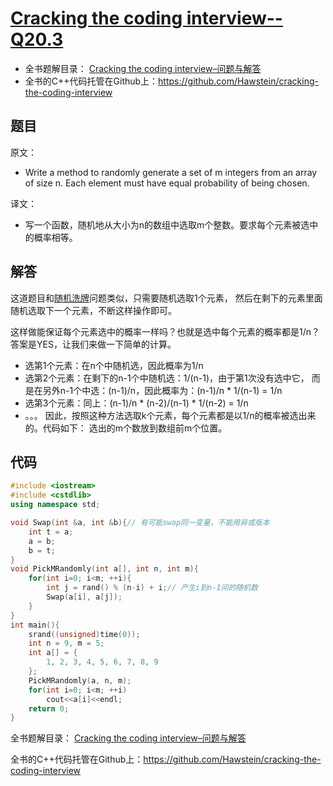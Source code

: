 # [Cracking the coding interview--Q20.3](http://hawstein.com/2013/02/25/20.3/)
- 全书题解目录： [Cracking the coding interview–问题与解答](http://hawstein.com/2013/03/14/ctci-solutions-contents/)
- 全书的C++代码托管在Github上：https://github.com/Hawstein/cracking-the-coding-interview
## 题目
原文：
- Write a method to randomly generate a set of m integers from an array of size n. Each element must have equal probability of being chosen.

译文：
- 写一个函数，随机地从大小为n的数组中选取m个整数。要求每个元素被选中的概率相等。

## 解答
这道题目和[随机洗牌](http://hawstein.com/posts/20.2.html)问题类似，只需要随机选取1个元素， 然后在剩下的元素里面随机选取下一个元素，不断这样操作即可。

这样做能保证每个元素选中的概率一样吗？也就是选中每个元素的概率都是1/n？ 答案是YES，让我们来做一下简单的计算。
- 选第1个元素：在n个中随机选，因此概率为1/n
- 选第2个元素：在剩下的n-1个中随机选：1/(n-1)，由于第1次没有选中它， 而是在另外n-1个中选：(n-1)/n，因此概率为：(n-1)/n * 1/(n-1) = 1/n
- 选第3个元素：同上：(n-1)/n * (n-2)/(n-1) * 1/(n-2) = 1/n
- 。。。
因此，按照这种方法选取k个元素，每个元素都是以1/n的概率被选出来的。代码如下： 选出的m个数放到数组前m个位置。

## 代码
```C++
#include <iostream>
#include <cstdlib>
using namespace std;

void Swap(int &a, int &b){// 有可能swap同一变量，不能用异或版本
    int t = a;
    a = b;
    b = t;
}
void PickMRandomly(int a[], int n, int m){
    for(int i=0; i<m; ++i){
        int j = rand() % (n-i) + i;// 产生i到n-1间的随机数
        Swap(a[i], a[j]);
    }
}
int main(){
    srand((unsigned)time(0));
    int n = 9, m = 5;
    int a[] = {
        1, 2, 3, 4, 5, 6, 7, 8, 9
    };
    PickMRandomly(a, n, m);
    for(int i=0; i<m; ++i)
        cout<<a[i]<<endl;
    return 0;
}
```
全书题解目录： [Cracking the coding interview–问题与解答](http://hawstein.com/2013/03/14/ctci-solutions-contents/)

全书的C++代码托管在Github上：https://github.com/Hawstein/cracking-the-coding-interview
